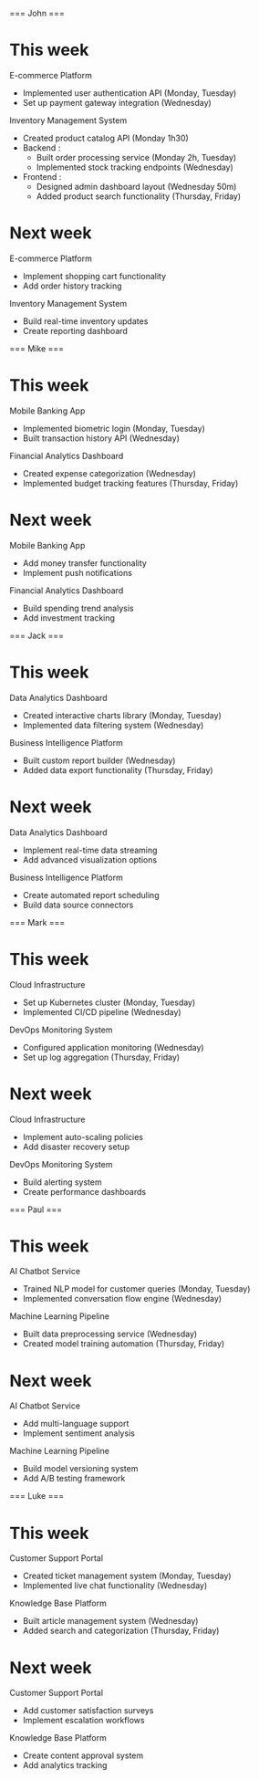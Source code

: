 === John ===

# This week

E-commerce Platform
- Implemented user authentication API (Monday, Tuesday)
- Set up payment gateway integration (Wednesday)

Inventory Management System
- Created product catalog API (Monday 1h30)
- Backend :
  - Built order processing service (Monday 2h, Tuesday)
  - Implemented stock tracking endpoints (Wednesday)
- Frontend :
  - Designed admin dashboard layout (Wednesday 50m)
  - Added product search functionality (Thursday, Friday)

# Next week

E-commerce Platform
- Implement shopping cart functionality
- Add order history tracking

Inventory Management System
- Build real-time inventory updates
- Create reporting dashboard

=== Mike ===

# This week

Mobile Banking App
- Implemented biometric login (Monday, Tuesday)
- Built transaction history API (Wednesday)

Financial Analytics Dashboard
- Created expense categorization (Wednesday)
- Implemented budget tracking features (Thursday, Friday)

# Next week

Mobile Banking App
- Add money transfer functionality
- Implement push notifications

Financial Analytics Dashboard
- Build spending trend analysis
- Add investment tracking

=== Jack ===

# This week

Data Analytics Dashboard
- Created interactive charts library (Monday, Tuesday)
- Implemented data filtering system (Wednesday)

Business Intelligence Platform
- Built custom report builder (Wednesday)
- Added data export functionality (Thursday, Friday)

# Next week

Data Analytics Dashboard
- Implement real-time data streaming
- Add advanced visualization options

Business Intelligence Platform
- Create automated report scheduling
- Build data source connectors

=== Mark ===

# This week

Cloud Infrastructure
- Set up Kubernetes cluster (Monday, Tuesday)
- Implemented CI/CD pipeline (Wednesday)

DevOps Monitoring System
- Configured application monitoring (Wednesday)
- Set up log aggregation (Thursday, Friday)

# Next week

Cloud Infrastructure
- Implement auto-scaling policies
- Add disaster recovery setup

DevOps Monitoring System
- Build alerting system
- Create performance dashboards

=== Paul ===

# This week

AI Chatbot Service
- Trained NLP model for customer queries (Monday, Tuesday)
- Implemented conversation flow engine (Wednesday)

Machine Learning Pipeline
- Built data preprocessing service (Wednesday)
- Created model training automation (Thursday, Friday)

# Next week

AI Chatbot Service
- Add multi-language support
- Implement sentiment analysis

Machine Learning Pipeline
- Build model versioning system
- Add A/B testing framework

=== Luke ===

# This week

Customer Support Portal
- Created ticket management system (Monday, Tuesday)
- Implemented live chat functionality (Wednesday)

Knowledge Base Platform
- Built article management system (Wednesday)
- Added search and categorization (Thursday, Friday)

# Next week

Customer Support Portal
- Add customer satisfaction surveys
- Implement escalation workflows

Knowledge Base Platform
- Create content approval system
- Add analytics tracking
